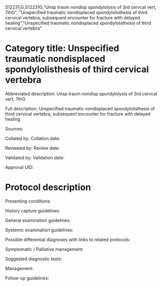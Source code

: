 S12231,G,S12231G,"Unsp traum nondisp spondylolysis of 3rd cervcal vert, 7thG", "Unspecified traumatic nondisplaced spondylolisthesis of third cervical vertebra, subsequent encounter for fracture with delayed healing","Unspecified traumatic nondisplaced spondylolisthesis of third cervical vertebra"
# Category title: Unspecified traumatic nondisplaced spondylolisthesis of third cervical vertebra

Abbreviated description: Unsp traum nondisp spondylolysis of 3rd cervcal vert, 7thG

Full description: Unspecified traumatic nondisplaced spondylolisthesis of third cervical vertebra, subsequent encounter for fracture with delayed healing

Sources:

Collated by:
Collation date:

Reviewed by:
Review date:

Validated by:
Validation date:

Approval UID:

# Protocol description

Presenting conditions:

History capture guidelines:

General examination guidelines:

Systemic examination guidelines:

Possible differential diagnoses with links to related protocols:

Symptomatic / Palliative management:

Suggested diagnostic tests:

Management:

Follow-up guidelines:
